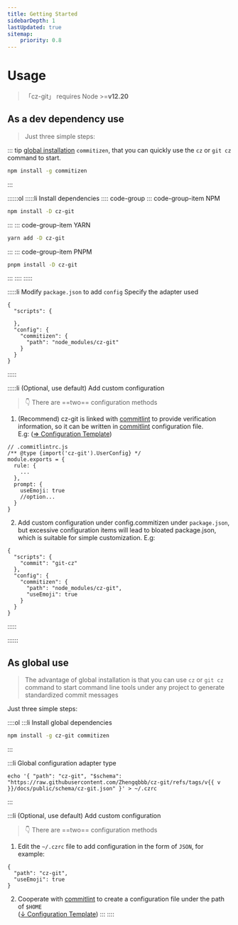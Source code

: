 ```yaml
---
title: Getting Started
sidebarDepth: 1
lastUpdated: true
sitemap:
    priority: 0.8
---
```


# Usage

> 「cz-git」 requires Node >=**v12.20**

## As a dev dependency use

> Just three simple steps:

::: tip
[global installation](#as-global-use) `commitizen`, that you can quickly use the `cz` or `git cz` command to start.

```sh
npm install -g commitizen
```
:::

::::::ol
:::::li Install dependencies
:::: code-group
::: code-group-item NPM

```sh
npm install -D cz-git
```

:::
::: code-group-item YARN

```sh
yarn add -D cz-git
```

:::
::: code-group-item PNPM

```sh
pnpm install -D cz-git
```

:::
::::
:::::

:::::li Modify `package.json` to add `config` Specify the adapter used
```json{5-9}
{
  "scripts": {

  },
  "config": {
    "commitizen": {
      "path": "node_modules/cz-git"
    }
  }
}
```
:::::

:::::li (Optional, use default) Add custom configuration
> 👇 There are ==two== configuration methods
1. (Recommend) cz-git is linked with [commitlint](https://github.com/conventional-changelog/commitlint) to provide verification information, so it can be written in [commitlint](https://github.com/conventional-changelog/commitlint#config) configuration file. <br> E.g: ([⇒ Configuration Template](/config/#configure-template))

```js{2,7,8,9,10}
// .commitlintrc.js
/** @type {import('cz-git').UserConfig} */
module.exports = {
  rule: {
    ...
  },
  prompt: {
    useEmoji: true
    //option...
  }
}
```

2. Add custom configuration under config.commitizen under `package.json`, but excessive configuration items will lead to bloated package.json, which is suitable for simple customization. E.g:

```json{8}
{
  "scripts": {
    "commit": "git-cz"
  },
  "config": {
    "commitizen": {
      "path": "node_modules/cz-git",
      "useEmoji": true
    }
  }
}
```
:::::

::::::

## As global use
> The advantage of global installation is that you can use `cz` or `git cz` command to start command line tools under any project to generate standardized commit messages

Just three simple steps:

::::ol
:::li Install global dependencies
```sh
npm install -g cz-git commitizen
```
:::

:::li Global configuration adapter type
<script setup>
import { useData } from 'vitepress'

const { site } = useData()
const v = site.value.themeConfig.nav?.[4]?.text.slice(1)
</script>

```sh-vue
echo '{ "path": "cz-git", "$schema": "https://raw.githubusercontent.com/Zhengqbbb/cz-git/refs/tags/v{{ v }}/docs/public/schema/cz-git.json" }' > ~/.czrc
```
:::

:::li (Optional, use default) Add custom configuration
> 👇 There are ==two== configuration methods
1. Edit the `~/.czrc` file to add configuration in the form of `JSON`, for example:
```json{3}
{
  "path": "cz-git",
  "useEmoji": true
}
```
2. Cooperate with [commitlint](https://github.com/conventional-changelog/commitlint) to create a configuration file under the path of `$HOME` <br>([↓ Configuration Template](/config/#configure-template))
:::
::::
